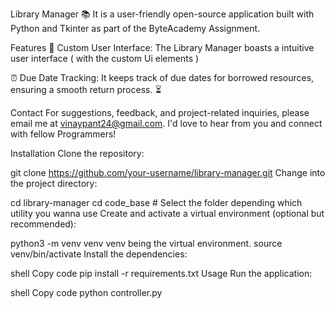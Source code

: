Library Manager 📚
It is a user-friendly open-source application built with Python and Tkinter as part of the ByteAcademy Assignment. 

Features
🎨 Custom User Interface: The Library Manager boasts a intuitive user interface ( with the custom Ui elements ) 

⏰ Due Date Tracking: It keeps track of due dates for borrowed resources, ensuring a smooth return process. ⏳

Contact
For suggestions, feedback, and project-related inquiries, please email me at vinaypant24@gmail.com. I'd love to hear from you and connect with fellow Programmers!

Installation
Clone the repository:

git clone https://github.com/your-username/library-manager.git
Change into the project directory:

cd library-manager
cd code_base # Select the folder depending which utility you wanna use
Create and activate a virtual environment (optional but recommended):

python3 -m venv venv  venv being the virtual environment.
source venv/bin/activate
Install the dependencies:

shell
Copy code
pip install -r requirements.txt
Usage
Run the application:

shell
Copy code
python controller.py
